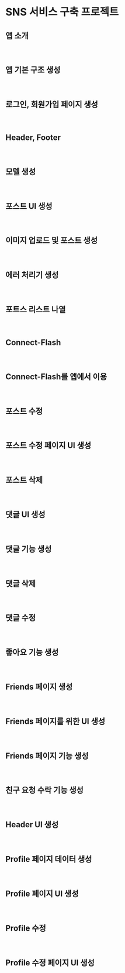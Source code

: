 # SNS 서비스 구축 프로젝트

## 앱 소개

<br />

## 앱 기본 구조 생성

<br />

## 로그인, 회원가입 페이지 생성

<br />

## Header, Footer

<br />

## 모델 생성

<br />

## 포스트 UI 생성

<br />

## 이미지 업로드 및 포스트 생성

<br />

## 에러 처리기 생성

<br />

## 포트스 리스트 나열

<br />

## Connect-Flash

<br />

## Connect-Flash를 앱에서 이용

<br />

## 포스트 수정

<br />

## 포스트 수정 페이지 UI 생성

<br />

## 포스트 삭제

<br />

## 댓글 UI 생성

<br />

## 댓글 기능 생성

<br />

## 댓글 삭제

<br />

## 댓글 수정

<br />

## 좋아요 기능 생성

<br />

## Friends 페이지 생성

<br />

## Friends 페이지를 위한 UI 생성

<br />

## Friends 페이지 기능 생성

<br />

## 친구 요청 수락 기능 생성

<br />

## Header UI 생성

<br />

## Profile 페이지 데이터 생성

<br />

## Profile 페이지 UI 생성

<br />

## Profile 수정

<br />

## Profile 수정 페이지 UI 생성
